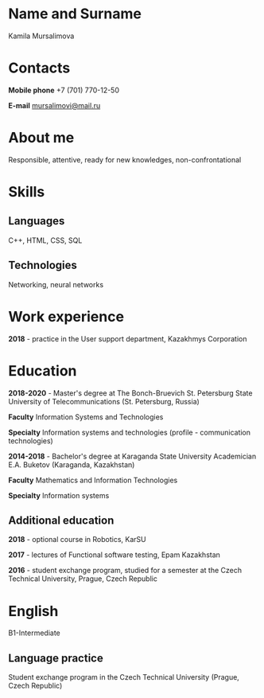 # Name and Surname
Kamila Mursalimova
# Contacts
**Mobile phone** +7 (701) 770-12-50

**E-mail** mursalimovi@mail.ru
# About me
Responsible, attentive, ready for new knowledges, non-confrontational
# Skills
## Languages
C++, HTML, CSS, SQL
## Technologies
Networking, neural networks
# Work experience
**2018** - practice in the User support department, Kazakhmys Corporation
# Education
**2018-2020** - Master's degree at The Bonch-Bruevich St. Petersburg State University of Telecommunications (St. Petersburg, Russia)

**Faculty** Information Systems and Technologies

**Specialty** Information systems and technologies (profile - communication technologies)

**2014-2018** - Bachelor's degree at Karaganda State University Academician E.A. Buketov (Karaganda, Kazakhstan)

**Faculty** Mathematics and Information Technologies

**Specialty** Information systems

## Additional education

**2018** - optional course in Robotics, KarSU

**2017** - lectures of Functional software testing, Epam Kazakhstan

**2016** - student exchange program, studied for a semester at the Czech Technical University, Prague, Czech Republic

# English
B1-Intermediate
## Language practice 
Student exchange program in the Czech Technical University (Prague, Czech Republic)
